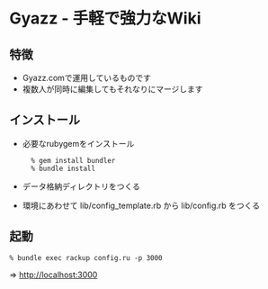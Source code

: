# Gyazz - 手軽で強力なWiki

## 特徴

* Gyazz.comで運用しているものです
* 複数人が同時に編集してもそれなりにマージします

## インストール

* 必要なrubygemをインストール

        % gem install bundler
        % bundle install

* データ格納ディレクトリをつくる
* 環境にあわせて lib/config_template.rb から lib/config.rb をつくる

## 起動

    % bundle exec rackup config.ru -p 3000

=> <http://localhost:3000>
